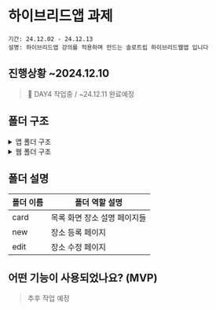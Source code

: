 # 하이브리드앱 과제

```
기간: 24.12.02 - 24.12.13
설명: 하이브리드앱 강의를 적용하며 만드는 솔로트립 하이브리드웹앱 입니다
```

## 진행상황 ~2024.12.10

> 🚧 DAY4 작업중 / ~24.12.11 완료예정

## 폴더 구조

<details>
  <summary>앱 폴더 구조</summary>
root</br>
  apis</br>
  ┗ index.ts</br>
  app</br>
  ┣ _layout.tsx</br>
  ┗ index.tsx</br>
  components</br>
</details>

<details>
  <summary>웹 폴더 구조</summary>

app </br>
┣ components</br>
┃ ┗ card</br>
┃ ┃ ┣ index.tsx</br>
┃ ┃ ┗ styles.modules.css</br>
┣ soloplace-logs</br>
┃ ┣ [solplaceLogId]</br>
┃ ┃ ┣ edit</br>
┃ ┃ ┃ ┣ page.tsx</br>
┃ ┃ ┃ ┗ styles.module.css</br>
┃ ┃ ┣ page.tsx</br>
┃ ┃ ┗ styles.module.css</br>
┃ ┣ new</br>
┃ ┃ ┣ page.tsx</br>
┃ ┃ ┗ styles.module.css</br>
┃ ┣ page.tsx</br>
┃ ┗ styles.module.css</br>
┣ globals.css</br>
┣ layout.tsx</br>
┗ page.tsx

</details>

## 폴더 설명

| 폴더 이름 | 폴더 역할 설명               |
| --------- | ---------------------------- |
| card      | 목록 화면 장소 설명 페이지들 |
| new       | 장소 등록 페이지             |
| edit      | 장소 수정 페이지             |

## 어떤 기능이 사용되었나요? (MVP)

> 추후 작업 예정
